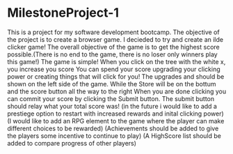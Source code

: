 # MilestoneProject-1
This is a project for my software development bootcamp.
The objective of the project is to create a browser game.
I decieded to try and create an ilde clicker game!
The overall objective of the game is to get the highest score possible.(There is no end to the game, there is no loser only winners play this game!)
The game is simple!
When you click on the tree with the white x, you increase you score
You can spend your score upgrading your clicking power or creating things that will click for you!
The upgrades and  should be shown on the left side of the game. While the Store will be on the bottum and the score button all the way to the right
When you are done clicking you can commit your score by clicking the Submit button.
The submit button should relay what your total score was!
(in the future i would like to add a prestiege option to restart with increased rewards and inital clicking power)
(I would like to add an RPG element to the game where the player can make different choices to be rewarded)
(Achievements should be added to give the players some incentive to continue to play)
(A HighScore list should be added to compare progress of other players)
